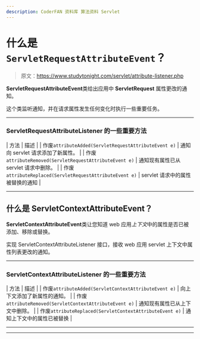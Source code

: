 ```yaml
---
description: CoderFAN 资料库 算法资料 Servlet
---
```


# 什么是`ServletRequestAttributeEvent`？

> 原文：<https://www.studytonight.com/servlet/attribute-listener.php>

**ServletRequestAttributeEvent**类给出应用中 **ServletRequest** 属性更改的通知。

这个类监听通知，并在请求属性发生任何变化时执行一些重要任务。

* * *

### ServletRequestAttributeListener 的一些重要方法

| 方法 | 描述 |
| 作废`attributeAdded(ServletRequestAttributeEvent e)` | 通知向 servlet 请求添加了新属性。 |
| 作废`attributeRemoved(ServletRequestAttributeEvent e)` | 通知现有属性已从 servlet 请求中删除。 |
| 作废`attributeReplaced(ServletRequestAttributeEvent e)` | servlet 请求中的属性被替换的通知 |

* * *

## 什么是 ServletContextAttributeEvent？

**ServletContextAttributeEvent**类让您知道 web 应用*上下文*中的属性是否已被添加、移除或替换。

实现 ServletContextAttributeListener 接口，接收 web 应用 servlet 上下文中属性列表更改的通知。

* * *

### ServletContextAttributeListener 的一些重要方法

| 方法 | 描述 |
| 作废`attributeAdded(ServletContextAttributeEvent e)` | 向上下文添加了新属性的通知。 |
| 作废`attributeRemoved(ServletContextAttributeEvent e)` | 通知现有属性已从上下文中删除。 |
| 作废`attributeReplaced(ServletContextAttributeEvent e)` | 通知上下文中的属性已被替换 |

* * *

* * *